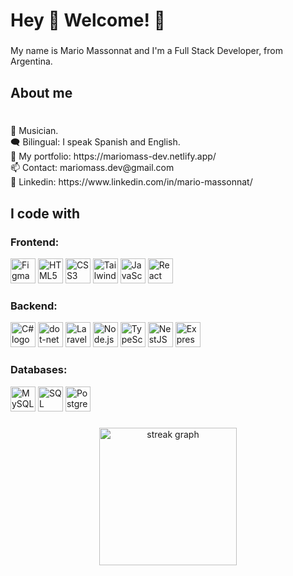 
<h1 align="left">Hey 👋 Welcome! 🕺</h1>

###

<p align="left">My name is Mario Massonnat and I'm a Full Stack Developer, from Argentina.</p>

###

<h2 align="left">About me</h2>

###

<p align="left">
  <br> 🎵 Musician.
 <br> 🗨 Bilingual: I speak Spanish and English.
 <br> 🏅 My portfolio: https://mariomass-dev.netlify.app/
 <br> 📫 Contact: mariomass.dev@gmail.com
 <br> 💼 Linkedin: https://www.linkedin.com/in/mario-massonnat/

</p>

###

<h2 align="left">I code with</h2>

###

<div align="left">
<h3 align="left">Frontend:</h3>
<img src="https://cdn.jsdelivr.net/gh/devicons/devicon/icons/figma/figma-original.svg" height="40" alt="Figma logo">
<img src="https://cdn.jsdelivr.net/gh/devicons/devicon/icons/html5/html5-original.svg" height="40" alt="HTML5 logo">
<img src="https://cdn.jsdelivr.net/gh/devicons/devicon/icons/css3/css3-original.svg" height="40" alt="CSS3 logo">
<img src="https://cdn.jsdelivr.net/gh/devicons/devicon/icons/tailwindcss/tailwindcss-original.svg" height="40" alt="Tailwind CSS logo">
<img src="https://cdn.jsdelivr.net/gh/devicons/devicon/icons/javascript/javascript-original.svg" height="40" alt="JavaScript logo">
<img src="https://cdn.jsdelivr.net/gh/devicons/devicon/icons/react/react-original.svg" height="40" alt="React logo">

<h3 align="left">Backend:</h3>
<img src="https://cdn.jsdelivr.net/gh/devicons/devicon/icons/csharp/csharp-original.svg" height="40" alt="C# logo">
  <img src="https://cdn.jsdelivr.net/gh/devicons/devicon/icons/dot-net/dot-net-plain-wordmark.svg" height="40" alt="dot-net logo"  />
<img src="https://cdn.jsdelivr.net/gh/devicons/devicon/icons/laravel/laravel-original.svg" height="40" alt="Laravel logo">
<img src="https://cdn.jsdelivr.net/gh/devicons/devicon/icons/nodejs/nodejs-original.svg" height="40" alt="Node.js logo">
<img src="https://cdn.jsdelivr.net/gh/devicons/devicon/icons/typescript/typescript-original.svg" height="40" alt="TypeScript logo">
<img src="https://cdn.jsdelivr.net/gh/devicons/devicon/icons/nestjs/nestjs-original.svg" height="40" alt="NestJS logo">
<img src="https://cdn.jsdelivr.net/gh/devicons/devicon/icons/express/express-original.svg" height="40" alt="Express logo">




<h3 align="left">Databases:</h3>
<img src="https://cdn.jsdelivr.net/gh/devicons/devicon/icons/mysql/mysql-original.svg" height="40" alt="MySQL logo">
<img src="https://cdn.jsdelivr.net/gh/devicons/devicon/icons/microsoftsqlserver/microsoftsqlserver-plain.svg" height="40" alt="SQL Server logo">
<img src="https://cdn.jsdelivr.net/gh/devicons/devicon/icons/postgresql/postgresql-original.svg" height="40" alt="PostgreSQL logo">



</div>

###





###

<div align="center">
  <img src="https://streak-stats.demolab.com?user=maurodesouza&locale=en&mode=daily&theme=dark&hide_border=false&border_radius=5&order=3" height="220" alt="streak graph"  />
</div>

###
